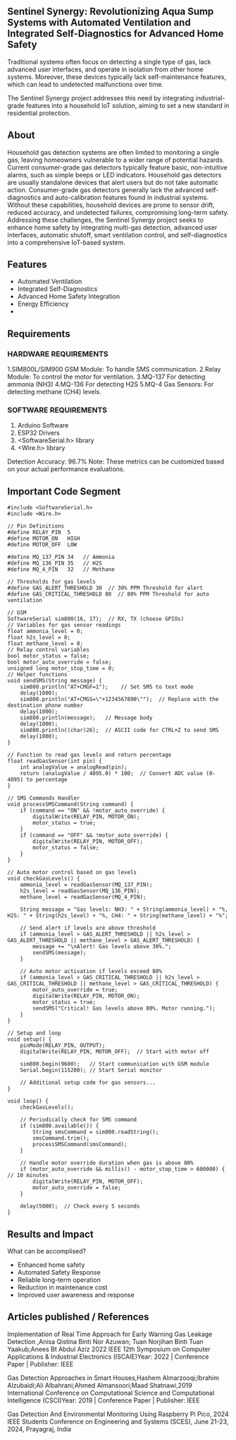 ## Sentinel Synergy: Revolutionizing Aqua Sump Systems with Automated Ventilation and Integrated Self-Diagnostics for Advanced Home Safety
Traditional systems often focus on detecting a single type of gas, lack advanced user interfaces, and operate in isolation from other home systems. Moreover, these devices typically lack self-maintenance features, which can lead to undetected malfunctions over time.

The Sentinel Synergy project addresses this need by integrating industrial-grade features into a household IoT solution, aiming to set a new standard in residential protection.       

## About
Household gas detection systems are often limited to monitoring a single gas, leaving homeowners vulnerable to a wider range of potential hazards. 
Current consumer-grade gas detectors typically feature basic, non-intuitive alarms, such as simple beeps or LED indicators. 
Household gas detectors are usually standalone devices that alert users but do not take automatic action.
Consumer-grade gas detectors generally lack the advanced self-diagnostics and auto-calibration features found in industrial systems. Without these capabilities, household devices are prone to sensor drift, reduced accuracy, and undetected failures, compromising long-term safety.
Addressing these challenges, the Sentinel Synergy project seeks to enhance home safety by integrating multi-gas detection, advanced user interfaces, automatic shutoff, smart ventilation control, and self-diagnostics into a comprehensive IoT-based system.

## Features
<!--List the features of the project as shown below-->
- Automated Ventilation
- Integrated Self-Diagnostics
- Advanced Home Safety Integration
- Energy Efficiency
- 
## Requirements
### HARDWARE REQUIREMENTS
1.SIM800L/SIM900 GSM Module: To handle SMS communication.
2.Relay Module: To control the motor for ventilation.
3.MQ-137 For detecting ammonia (NH3)
4.MQ-136 For detecting H2S 
5.MQ-4 Gas Sensors: For detecting methane (CH4) levels.

### SOFTWARE REQUIREMENTS
1. Arduino Software
2. ESP32 Drivers
3. <SoftwareSerial.h> library
4. <Wire.h> library

Detection Accuracy: 96.7%
Note: These metrics can be customized based on your actual performance evaluations.

## Important Code Segment
```
#include <SoftwareSerial.h>
#include <Wire.h>

// Pin Definitions
#define RELAY_PIN  5
#define MOTOR_ON   HIGH
#define MOTOR_OFF  LOW

#define MQ_137_PIN 34   // Ammonia
#define MQ_136_PIN 35   // H2S
#define MQ_4_PIN   32   // Methane

// Thresholds for gas levels
#define GAS_ALERT_THRESHOLD 30  // 30% PPM Threshold for alert
#define GAS_CRITICAL_THRESHOLD 80  // 80% PPM Threshold for auto ventilation

// GSM
SoftwareSerial sim800(16, 17);  // RX, TX (choose GPIOs)
// Variables for gas sensor readings
float ammonia_level = 0;
float h2s_level = 0;
float methane_level = 0;
// Relay control variables
bool motor_status = false;
bool motor_auto_override = false;
unsigned long motor_stop_time = 0;
// Helper functions
void sendSMS(String message) {
    sim800.println("AT+CMGF=1");    // Set SMS to text mode
    delay(1000);
    sim800.println("AT+CMGS=\"+1234567890\"");  // Replace with the destination phone number
    delay(1000);
    sim800.println(message);   // Message body
    delay(1000);
    sim800.println((char)26);  // ASCII code for CTRL+Z to send SMS
    delay(1000);
}

// Function to read gas levels and return percentage
float readGasSensor(int pin) {
    int analogValue = analogRead(pin);
    return (analogValue / 4095.0) * 100;  // Convert ADC value (0-4095) to percentage
}

// SMS Commands Handler
void processSMSCommand(String command) {
    if (command == "ON" && !motor_auto_override) {
        digitalWrite(RELAY_PIN, MOTOR_ON);
        motor_status = true;
    }
    if (command == "OFF" && !motor_auto_override) {
        digitalWrite(RELAY_PIN, MOTOR_OFF);
        motor_status = false;
    }
}

// Auto motor control based on gas levels
void checkGasLevels() {
    ammonia_level = readGasSensor(MQ_137_PIN);
    h2s_level = readGasSensor(MQ_136_PIN);
    methane_level = readGasSensor(MQ_4_PIN);

    String message = "Gas levels: NH3: " + String(ammonia_level) + "%, H2S: " + String(h2s_level) + "%, CH4: " + String(methane_level) + "%";

    // Send alert if levels are above threshold
    if (ammonia_level > GAS_ALERT_THRESHOLD || h2s_level > GAS_ALERT_THRESHOLD || methane_level > GAS_ALERT_THRESHOLD) {
        message += "\nAlert! Gas levels above 30%.";
        sendSMS(message);
    }

    // Auto motor activation if levels exceed 80%
    if (ammonia_level > GAS_CRITICAL_THRESHOLD || h2s_level > GAS_CRITICAL_THRESHOLD || methane_level > GAS_CRITICAL_THRESHOLD) {
        motor_auto_override = true;
        digitalWrite(RELAY_PIN, MOTOR_ON);
        motor_status = true;
        sendSMS("Critical! Gas levels above 80%. Motor running.");
    }
}

// Setup and loop
void setup() {
    pinMode(RELAY_PIN, OUTPUT);
    digitalWrite(RELAY_PIN, MOTOR_OFF);  // Start with motor off

    sim800.begin(9600);   // Start communication with GSM module
    Serial.begin(115200); // Start Serial monitor

    // Additional setup code for gas sensors...
}

void loop() {
    checkGasLevels();

    // Periodically check for SMS command
    if (sim800.available()) {
        String smsCommand = sim800.readString();
        smsCommand.trim();
        processSMSCommand(smsCommand);
    }

    // Handle motor override duration when gas is above 80%
    if (motor_auto_override && millis() - motor_stop_time > 600000) {  // 10 minutes
        digitalWrite(RELAY_PIN, MOTOR_OFF);
        motor_auto_override = false;
    }

    delay(5000);  // Check every 5 seconds
}

```


## Results and Impact
What can be accomplised?
- Enhanced home safety
- Automated Safety Response
- Reliable long-term operation
- Reduction in maintenance cost
- Improved user awareness and response 

## Articles published / References

Implementation of Real Time Approach for Early Warning Gas Leakage Detection ,Anisa Qistina Binti Nor Azuwan; Tuan Norjihan Binti Tuan Yaakub;Anees Bt Abdul Aziz
2022 IEEE 12th Symposium on Computer Applications & Industrial Electronics (ISCAIE)Year: 2022 | Conference Paper | Publisher: IEEE

Gas Detection Approaches in Smart Houses,Hashem Almarzooqi;Ibrahim Alzubaidi;Ali Albahrani;Ahmed Almansoori;Maad Shatnawi,2019 International Conference on Computational Science and Computational Intelligence (CSCI)Year: 2019 | Conference Paper | Publisher: IEEE

Gas Detection And Environmental Monitoring Using Raspberry Pi Pico, 2024 IEEE Students Conference on Engineering and Systems (SCES), June 21-23, 2024, Prayagraj, India 







